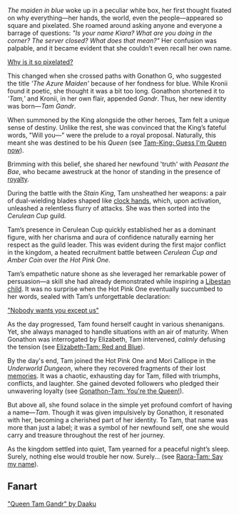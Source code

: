 *The maiden in blue* woke up in a peculiar white box, her first thought fixated on why everything—her hands, the world, even the people—appeared so square and pixelated. She roamed around asking anyone and everyone a barrage of questions: *"Is your name Kiara? What are you doing in the corner? The server closed? What does that mean?"* Her confusion was palpable, and it became evident that she couldn’t even recall her own name.

[Why is it so pixelated?](#embed:https://www.youtube.com/live/zgioohaY0m4?feature=shared\&t=390)

This changed when she crossed paths with Gonathon G, who suggested the title *'The Azure Maiden'* because of her fondness for blue. While Kronii found it poetic, she thought it was a bit too long. Gonathon shortened it to *'Tam,'* and Kronii, in her own flair, appended *Gandr*. Thus, her new identity was born—*Tam Gandr*.

When summoned by the King alongside the other heroes, Tam felt a unique sense of destiny. Unlike the rest, she was convinced that the King’s fateful words, "Will you—" were the prelude to a royal proposal. Naturally, this meant she was destined to be his *Queen* (see [Tam-King: Guess I'm Queen now](#edge:kronii-king-of-libestal)).

Brimming with this belief, she shared her newfound 'truth' with *Peasant the Bae*, who became awestruck at the honor of standing in the presence of [royalty](https://www.youtube.com/live/zgioohaY0m4?feature=shared\&t=1333).

During the battle with the *Stain King*, Tam unsheathed her weapons: a pair of dual-wielding blades shaped like [clock hands](https://www.youtube.com/live/zgioohaY0m4?feature=shared\&t=2968), which, upon activation, unleashed a relentless flurry of attacks. She was then sorted into the *Cerulean Cup* guild.

Tam’s presence in Cerulean Cup quickly established her as a dominant figure, with her charisma and aura of confidence naturally earning her respect as the guild leader. This was evident during the first major conflict in the kingdom, a heated recruitment battle between *Cerulean Cup and Amber Coin* over *the Hot Pink One*.

Tam’s empathetic nature shone as she leveraged her remarkable power of persuasion—a skill she had already demonstrated while inspiring a [Libestan child](https://www.youtube.com/live/zgioohaY0m4?feature=shared\&t=5140). It was no surprise when the Hot Pink One eventually succumbed to her words, sealed with Tam’s unforgettable declaration:

["Nobody wants you except us"](#embed:https://www.youtube.com/live/zgioohaY0m4?feature=shared\&t=6213)

As the day progressed, Tam found herself caught in various shenanigans. Yet, she always managed to handle situations with an air of maturity. When Gonathon was interrogated by Elizabeth, Tam intervened, *calmly* defusing the tension (see [Elizabeth-Tam: Red and Blue](#edge:liz-kronii)).

By the day's end, Tam joined the Hot Pink One and Mori Calliope in the *Underworld Dungeon*, where they recovered fragments of their lost [memories](https://www.youtube.com/live/zgioohaY0m4?feature=shared\&t=11965). It was a chaotic, exhausting day for Tam, filled with triumphs, conflicts, and laughter. She gained devoted followers who pledged their unwavering loyalty (see [Gonathon-Tam: You're the Queen!](#edge:gigi-kronii)).

But above all, she found solace in the simple yet profound comfort of having a name—*Tam*. Though it was given impulsively by Gonathon, it resonated with her, becoming a cherished part of her identity. To Tam, that name was more than just a label; it was a symbol of her newfound self, one she would carry and treasure throughout the rest of her journey.

As the kingdom settled into quiet, Tam yearned for a peaceful night’s sleep. Surely, nothing else would trouble her now. Surely... (see [Raora-Tam: Say my name](#edge:raora-kronii)).

## Fanart

["Queen Tam Gandr" by Daaku](https://x.com/koizumi_arata/status/1830329272155931070)
